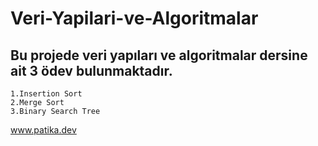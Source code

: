 ﻿# Veri-Yapilari-ve-Algoritmalar
## Bu projede veri yapıları ve algoritmalar dersine ait 3 ödev bulunmaktadır.
```
1.Insertion Sort
2.Merge Sort
3.Binary Search Tree
```

www.patika.dev

